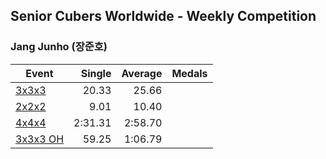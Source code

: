## Senior Cubers Worldwide - Weekly Competition
### Jang Junho (장준호)

| Event | Single | Average | Medals |
| -- | --: | --: | :-- |
| [3x3x3](jang_junho/333.md) | 20.33 | 25.66 |  |
| [2x2x2](jang_junho/222.md) | 9.01 | 10.40 |  |
| [4x4x4](jang_junho/444.md) | 2:31.31 | 2:58.70 |  |
| [3x3x3 OH](jang_junho/333oh.md) | 59.25 | 1:06.79 |  |

<!-- Global site tag (gtag.js) - Google Analytics -->
<script async src="https://www.googletagmanager.com/gtag/js?id=UA-86348435-3"></script>
<script>window.dataLayer = window.dataLayer || []; function gtag() {dataLayer.push(arguments);} gtag('js', new Date()); gtag('config', 'UA-86348435-3');</script>
